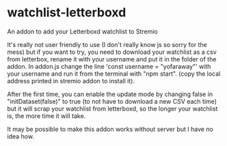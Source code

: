 # watchlist-letterboxd

An addon to add your Letterboxd watchlist to Stremio

It's really not user friendly to use (I don't really know js so sorry for the mess) but if you want to try, you need to download your watchlist as a csv from letterbox, rename it with your username and put it in the folder of the addon.
In addon.js change the line 'const username = "yofaraway"' with your username and run it from the terminal with "npm start".
(copy the local address printed in stremio addon to install it).

After the first time, you can enable the update mode by changing false in "initDataset(false)" to true (to not have to download a new CSV each time) but it will scrap your watchlist from letterboxd, so the longer your watchlist is, the more time it will take.

It may be possible to make this addon works without server but I have no idea how.
